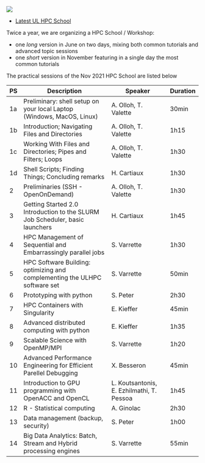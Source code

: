 [![](https://hpc.uni.lu/images/logo/logo_hpc-shool2020.png)](https://hpc.uni.lu/hpc-school/)

* [Latest UL HPC School](https://hpc.uni.lu/education/hpcschool#program)

Twice a year, we are organizing a HPC School / Workshop:

* one _long_ version in June on two days, mixing both common tutorials and advanced topic sessions
* one _short_ version in November featuring in a single day the most common tutorials

The practical sessions of the Nov 2021 HPC School are listed below


| PS | Description                                                                       | Speaker              | Duration |
|----|-----------------------------------------------------------------------------------|----------------------|----------|
| 1a | Preliminary: shell setup on your local Laptop (Windows, MacOS, Linux)             | A. Olloh, T. Valette | 30min    |
| 1b | Introduction; Navigating Files and Directories                                    | A. Olloh, T. Valette | 1h15     |
| 1c | Working With Files and Directories; Pipes and Filters; Loops                      | A. Olloh, T. Valette | 1h30     |
| 1d | Shell Scripts; Finding Things; Concluding remarks                                 | H. Cartiaux          | 1h30     |
| 2  | Preliminaries (SSH - OpenOnDemand)                                                | A. Olloh, T. Valette | 1h30     |
| 3  | Getting Started 2.0 Introduction to the SLURM Job Scheduler, basic launchers      | H. Cartiaux          | 1h45     |
| 4  | HPC Management of Sequential and Embarrassingly parallel jobs                     | S. Varrette          | 1h30     |
| 5  | HPC Software Building: optimizing and complementing the ULHPC software set        | S. Varrette          | 50min    |
| 6  | Prototyping with python                                                           | S. Peter             | 2h30     |
| 7  | HPC Containers with Singularity                                                   | E. Kieffer           | 45min    |
| 8  | Advanced distributed computing with python                                        | E. Kieffer           | 1h35     |
| 9  | Scalable Science with OpenMP/MPI                                                  | S. Varrette          | 1h20     |
| 10 | Advanced Performance Engineering for Efficient Parellel Debugging                 | X. Besseron          | 45min    |
| 11 | Introduction to GPU programming with OpenACC and OpenCL                           | L. Koutsantonis, E. Ezhilmathi, T. Pessoa| 1h45     |
| 12 | R - Statistical computing                                                         | A. Ginolac           | 2h30     |
| 13 | Data management (backup, security)                                                | S. Peter             | 1h00     |
| 14 | Big Data Analytics: Batch, Stream and Hybrid processing engines                   | S. Varrette          | 55min    |

